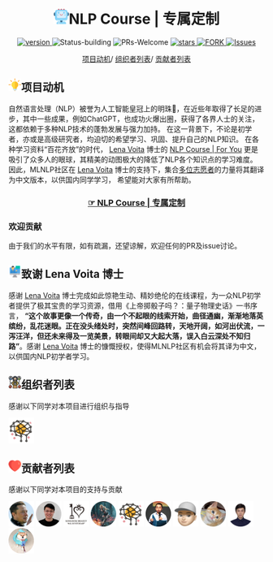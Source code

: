 
<p align="center">
<h1 align="center"> <img src="./img/ico/ai.png" width="30" />NLP Course | 专属定制</h1>
</p>
<p align="center">
  	<a href="https://img.shields.io/badge/version-v0.1.0-blue">
      <img alt="version" src="https://img.shields.io/badge/version-v0.1.0-blue?color=FF8000?color=009922" />
    </a>
  <a >
       <img alt="Status-building" src="https://img.shields.io/badge/Status-building-blue" />
  	</a>
  <a >
       <img alt="PRs-Welcome" src="https://img.shields.io/badge/PRs-Welcome-red" />
  	</a>
   	<a href="https://github.com/MLNLP-World/NLP-Course-Chinese/stargazers">
       <img alt="stars" src="https://img.shields.io/github/stars/MLNLP-World/NLP-Course-Chinese" />
  	</a>
  	<a href="https://github.com/MLNLP-World/NLP-Course-Chinese/network/members">
       <img alt="FORK" src="https://img.shields.io/github/forks/MLNLP-World/NLP-Course-Chinese?color=FF8000" />
  	</a>
    <a href="https://github.com/MLNLP-World/NLP-Course-Chinese/issues">
      <img alt="Issues" src="https://img.shields.io/github/issues/MLNLP-World/NLP-Course-Chinese?color=0088ff"/>
    </a>
    <br />
</p>

<div align="center">
<p align="center">
  <a href="#项目动机">项目动机</a>/
  <a href="#组织者列表">组织者列表</a>/
  <a href="#贡献者列表">贡献者列表</a>
</p>
</div>

## <img src="./img/ico/readme_ico/motivation.png" width="25" />项目动机

自然语言处理（NLP）被誉为人工智能皇冠上的明珠👑，在近些年取得了长足的进步，其中一些成果，例如ChatGPT，也成功火爆出圈，获得了各界人士的关注，这都依赖于多种NLP技术的蓬勃发展与强力加持。
在这一背景下，不论是初学者，亦或是高级研究者，均迫切的希望学习、巩固、提升自己的NLP知识。
在各种学习资料“百花齐放”的时代， [Lena Voita](https://lena-voita.github.io/) 博士的 [NLP Course | For You](https://lena-voita.github.io/nlp_course.html) 更是吸引了众多人的眼球，其精美的动图极大的降低了NLP各个知识点的学习难度。
因此，MLNLP社区在 [Lena Voita](https://lena-voita.github.io/) 博士的支持下，集合<a href="#贡献者列表">多位志愿者</a>的力量将其翻译为中文版本，以供国内同学学习，
希望能对大家有所帮助。


<p align="center">
<h3 align="center"><b><a href="https://mlnlp-world.github.io/NLP-Course-Chinese/">☞ NLP Course | 专属定制</a></b></h3>
</p>


### 欢迎贡献
由于我们的水平有限，如有疏漏，还望谅解，欢迎任何的PR及issue讨论。


## <img src="./img/ico/readme_ico/intro.png" width="25" />致谢 Lena Voita 博士

感谢 [Lena Voita](https://lena-voita.github.io/) 博士完成如此惊艳生动、精妙绝伦的在线课程，为一众NLP初学者提供了极其宝贵的学习资源，借用《上帝掷骰子吗？：量子物理史话》一书序言， **“这个故事更像一个传奇，由一个不起眼的线索开始，曲径通幽，渐渐地落英缤纷，乱花迷眼。正在没头绪处时，突然间峰回路转，天地开阔，如河出伏流，一泻汪洋，但还未来得及一览美景，转眼间却又大起大落，误入白云深处不知归路”**。感谢 [Lena Voita](https://lena-voita.github.io/) 博士的慷慨授权，使得MLNLP社区有机会将其译为中文，以供国内NLP初学者学习。


## <img src="./img/ico/readme_ico/organizer.png" width="25" />组织者列表

感谢以下同学对本项目进行组织与指导

<a href=""> <img src="./img/ico/readme_profile/xiachong.png"  width="50" >  </a> 


## <img src="./img/ico/readme_ico/heart.png" width="25" />贡献者列表

感谢以下同学对本项目的支持与贡献

<a href="">  <img src="./img/ico/readme_profile/jinjie.png"  width="50" /></a> 
<a href="">  <img src="./img/ico/readme_profile/libo.png"  width="50" /></a> 
<a href="">  <img src="./img/ico/readme_profile/qian.png"  width="50" /></a> 
<a href="">  <img src="./img/ico/readme_profile/qiguang.png"  width="50" /></a> 
<a href="">  <img src="./img/ico/readme_profile/xiachong.png"  width="50" /></a> 
<a href="">  <img src="./img/ico/readme_profile/xiaoyuan.png"  width="50" /></a> 
<a href="">  <img src="./img/ico/readme_profile/yiheng.png"  width="50" /></a> 
<a href="">  <img src="./img/ico/readme_profile/yongfei.png"  width="50" /></a> 
<a href="">  <img src="./img/ico/readme_profile/zhenghao.png"  width="50" /></a> 
<a href="">  <img src="./img/ico/readme_profile/zhijiang.png"  width="50" /></a> 